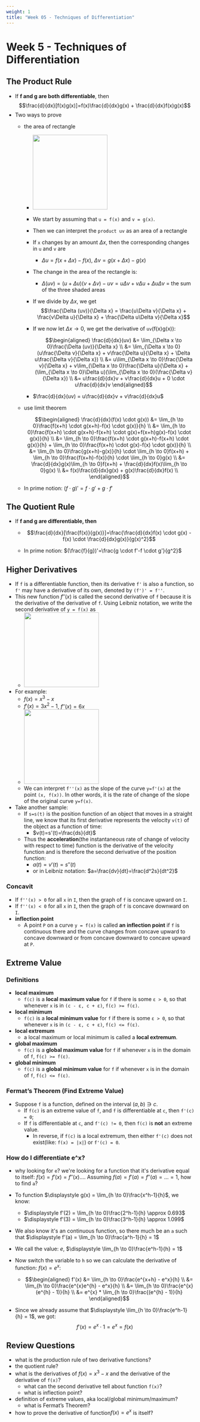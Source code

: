 ```yaml
---
weight: 1
title: "Week 05 - Techniques of Differentiation"
---
```


# Week 5 - Techniques of Differentiation

## The Product Rule

* If **f and g are both differentiable**, then $$\frac{d}{dx}[f(x)g(x)]=f(x)\frac{d}{dx}g(x) + \frac{d}{dx}f(x)g(x)$$
* Two ways to prove
  * the area of rectangle
    * <img src="https://i.imgur.com/jojNNGY.jpg" style="width:200px" />
    * We start by assuming that `u = f(x)` and `v = g(x)`.
    * Then we can interpret the `product uv` as an area of a rectangle
    * If `x` changes by an amount $\Delta x$, then the corresponding changes in `u` and `v` are
      * $\Delta u = f(x + \Delta x) - f(x)$, $\Delta v = g(x + \Delta x) - g(x)$
    * The change in the area of the rectangle is:
      * $\Delta (uv) = (u + \Delta u)(v + \Delta v) - uv = u\Delta v + v\Delta u + \Delta u\Delta v$ = the sum of the three shaded areas
    * If we divide by $\Delta x$, we get $$\frac{\Delta (uv)}{\Delta x} = \frac{u\Delta v}{\Delta x} + \frac{v\Delta u}{\Delta x} + \frac{\Delta u\Delta v}{\Delta x}$$
    * If we now let $\Delta x \to 0$, we get the derivative of `uv`(f(x)g(x)):

        $$\begin{aligned}
        \frac{d}{dx}(uv) &= \lim_{\Delta x \to 0}\frac{\Delta (uv)}{\Delta x} \\
        &= \lim_{\Delta x \to 0}(u\frac{\Delta v}{\Delta x} + v\frac{\Delta u}{\Delta x} + \Delta u\frac{\Delta v}{\Delta x}) \\
        &= u\lim_{\Delta x \to 0}\frac{\Delta v}{\Delta x} + v\lim_{\Delta x \to 0}\frac{\Delta u}{\Delta x} + (\lim_{\Delta x \to 0}\Delta u)(\lim_{\Delta x \to 0}(\frac{\Delta v}{\Delta x}) \\
        &= u\frac{d}{dx}v + v\frac{d}{dx}u + 0 \cdot u\frac{d}{dx}v
        \end{aligned}$$

    * $\frac{d}{dx}(uv) = u\frac{d}{dx}v + v\frac{d}{dx}u$

  * use limit theorem

    $$\begin{aligned}
    \frac{d}{dx}(f(x) \cdot g(x)) &= \lim_{h \to 0}\frac{f(x+h) \cdot g(x+h)-f(x) \cdot g(x)}{h} \\
    &= \lim_{h \to 0}\frac{f(x+h) \cdot g(x+h)-f(x+h) \cdot g(x)+f(x+h)g(x)-f(x) \cdot g(x)}{h} \\
    &= \lim_{h \to 0}\frac{f(x+h) \cdot g(x+h)-f(x+h) \cdot g(x)}{h} + \lim_{h \to 0}\frac{f(x+h) \cdot g(x)-f(x) \cdot g(x)}{h} \\
    &= \lim_{h \to 0}\frac{g(x+h)-g(x)}{h} \cdot \lim_{h \to 0}f(x+h) + \lim_{h \to 0}\frac{f(x+h)-f(x)}{h} \cdot \lim_{h \to 0}g(x) \\
    &= \frac{d}{dx}g(x)\lim_{h \to 0}f(x+h) + \frac{d}{dx}f(x)\lim_{h \to 0}g(x) \\
    &= f(x)\frac{d}{dx}g(x) + g(x)\frac{d}{dx}f(x) \\
    \end{aligned}$$

  * In prime notion: $(f \cdot g)'=f \cdot g'+g \cdot f'$

## The Quotient Rule

* If **f and g are differentiable, then**

  * $$\frac{d}{dx}[\frac{f(x)}{g(x)}]=\frac{\frac{d}{dx}f(x) \cdot g(x) - f(x) \cdot \frac{d}{dx}g(x)}{g(x)^2}$$

  * In prime notion: $(\frac{f}{g})'=\frac{g \cdot f'-f \cdot g'}{g^2}$

## Higher Derivatives

* If `f` is a differentiable function, then its derivative `f'` is also a function, so `f'` may have a derivative of its own, denoted by `(f')' = f''`.
* This new function $f''(x)$ is called the second derivative of `f` because it is the derivative of the derivative of `f`. Using Leibniz notation, we write the second derivative of `y = f(x)` as
  * <img src="https://i.imgur.com/9FSiwDX.jpg" style="width:200px" />
* For example:
  * $f(x) = x^3 - x$
  * $f'(x)=3x^2-1$, $f''(x)=6x$
  * <img src="https://i.imgur.com/5jwmfoX.jpg" style="width:200px" />
  * We can interpret `f''(x)` as the slope of the curve `y=f'(x)` at the point `(x, f(x))`. In other words, it is the rate of change of the slope of the original curve `y=f(x)`.
* Take another sample:
  * If `s=s(t)` is the position function of an object that moves in a straight line, we know that its first derivative represents the velocity `v(t)` of the object as a function of time:
    * $v(t)=s'(t)=\frac{ds}{dt}$
  * Thus the **acceleration**(the instantaneous rate of change of velocity with respect to time) function is the derivative of the velocity function and is therefore the second derivative of the position function:
    * $a(t)=v'(t)=s''(t)$
    * or in Leibniz notation: $a=\frac{dv}{dt}=\frac{d^2s}{dt^2}$

### Concavit

* If `f''(x) > 0` for all `x` in `I`, then the graph of `f` is concave upward on `I`.
* If `f''(x) < 0` for all `x` in `I`, then the graph of `f` is concave downward on `I`.
* **inflection point**
  * A point `P` on a curve `y = f(x)` is called **an inflection point** if `f` is continuous there and the curve changes from concave upward to concave downward or from concave downward to concave upward at `P`.

## Extreme Value

### Definitions

* **local maximum**
  * `f(c)` is a **local maximum value** for `f` if there is some `ε > 0`, so that whenever `x` is in `(c - ε, c + ε)`, `f(c) >= f(ε)`.
* **local minimum**
  * `f(c)` is a **local minimum value** for `f` if there is some `ε > 0`, so that whenever `x` is in `(c - ε, c + ε)`, `f(c) <= f(ε)`.
* **local extremum**
  * a local maximum or local minimum is called a **local extremum**.
* **global maximum**
  * `f(c)` is a **global maximum value** for `f` if whenever `x` is in the domain of `f`, `f(c) >= f(ε)`.
* **global minimum**
  * `f(c)` is a **global minimum value** for `f` if whenever `x` is in the domain of `f`, `f(c) <= f(ε)`.

### Fermat’s Theorem (Find Extreme Value)

* Suppose `f` is a function, defined on the interval $(a, b) \ni c$.
  * If `f(c)` is an extreme value of `f`, and `f` is differentiable at `c`, then `f'(c) = 0`;
  * If `f` is differentiable at `c`, and `f'(c) != 0`, then `f(c)` is **not** an extreme value.
    * In reverse, if `f(c)` is a local extremum, then either `f'(c)` does not exist(like: `f(x) = |x|`) or `f'(c) = 0`.

### How do I differentiate e^x?

* why looking for `e`? we're looking for a function that it's derivative equal to itself: $f(x) = f'(x) = f''(x)...$. Assuming $f(a) = f'(a) = f''(a) = ... = 1$, how to find `a`?
* To function $\displaystyle g(x) = \lim_{h \to 0}\frac{x^h-1}{h}$, we know:
  * $\displaystyle f'(2) = \lim_{h \to 0}\frac{2^h-1}{h} \approx 0.693$
  * $\displaystyle f'(3) = \lim_{h \to 0}\frac{3^h-1}{h} \approx 1.099$
* We also know it's an continuous function, so there much be an `a` such that $\displaystyle f'(a) = \lim_{h \to 0}\frac{a^h-1}{h} = 1$
* We call the value: $e$, $\displaystyle \lim_{h \to 0}\frac{e^h-1}{h} = 1$
* Now switch the variable to `h` so we can calculate the derivative of function: $f(x) = e^x$:
  * $$\begin{aligned}
        f'(x) &= \lim_{h \to 0}\frac{e^{x+h} - e^x}{h} \\
              &= \lim_{h \to 0}\frac{e^{x}e^{h} - e^x}{h} \\
              &= \lim_{h \to 0}\frac{e^{x}(e^{h} - 1)}{h} \\
              &= e^{x} * \lim_{h \to 0}\frac{(e^{h} - 1)}{h}
        \end{aligned}$$

* Since we already assume that $\displaystyle \lim_{h \to 0}\frac{e^h-1}{h} = 1$, we got: $$f'(x) = e^{x} \cdot 1 = e^{x} = f(x)$$

## Review Questions

* what is the production rule of two derivative functions?
* the quotient rule?
* what is the derivatives of $f(x) = x^3 - x$ and the derivative of the derivative of `f(x)`?
  * what can the second derivative tell about function `f(x)`?
  * what is inflection point?
* definition of extreme values, aka local/global minimum/maximum?
  * what is Fermat’s Theorem?
* how to prove the derivative of function$f(x) = e^x$ is itself?
